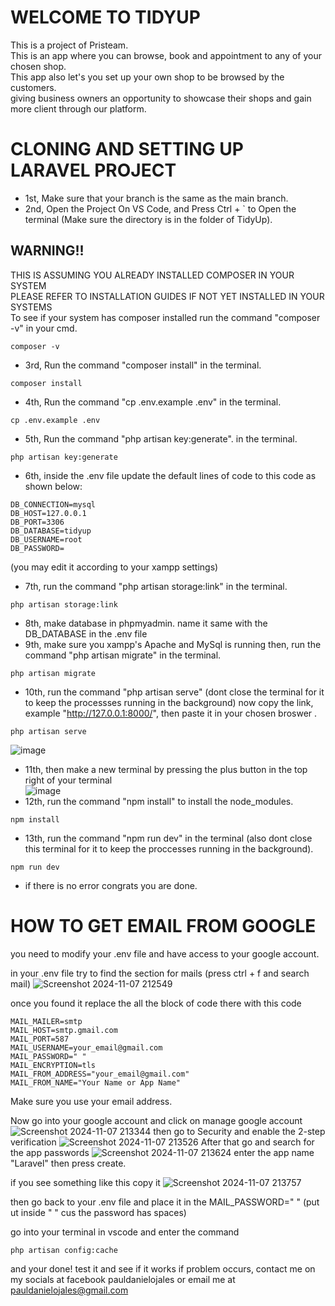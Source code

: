 # WELCOME TO TIDYUP
This is a project of Pristeam. </br>
This is an app where you can browse, book and appointment to any of your chosen shop. </br>
This app also let's you set up your own shop to be browsed by the customers. </br>
giving business owners an opportunity to showcase their shops and gain more client through our platform.

# CLONING AND SETTING UP LARAVEL PROJECT

- 1st, Make sure that your branch is the same as the main branch.
- 2nd, Open the Project On VS Code, and Press Ctrl + ` to Open the terminal (Make sure the directory is in the folder of TidyUp).

## WARNING!!
THIS IS ASSUMING YOU ALREADY INSTALLED COMPOSER IN YOUR SYSTEM </br>
PLEASE REFER TO INSTALLATION GUIDES IF NOT YET INSTALLED IN YOUR SYSTEMS </br>
To see if your system has composer installed run the command
"composer -v" in your cmd.
```
composer -v
```

- 3rd, Run the command "composer install" in the terminal.
```
composer install
```
- 4th, Run the command "cp .env.example .env" in the terminal.
```
cp .env.example .env
```
- 5th, Run the command "php artisan key:generate". in the terminal.
```
php artisan key:generate
```
- 6th, inside the .env file update the default lines of code to this code as shown below:
```
DB_CONNECTION=mysql
DB_HOST=127.0.0.1
DB_PORT=3306
DB_DATABASE=tidyup
DB_USERNAME=root
DB_PASSWORD=
```

(you may edit it according to your xampp settings)

- 7th, run the command "php artisan storage:link" in the terminal.
```
php artisan storage:link
```
- 8th, make database in phpmyadmin. name it same with the DB_DATABASE in the .env file 
- 9th, make sure you xampp's Apache and MySql is running then, run the command "php artisan migrate" in the terminal.
```
php artisan migrate
```
- 10th, run the command "php artisan serve" (dont close the terminal for it to keep the processses running in the background)
  now copy the link, example "http://127.0.0.1:8000/", then paste it in your chosen broswer .
```
php artisan serve
```
![image](https://github.com/user-attachments/assets/edfc360c-8039-45c8-8566-6bd320fbbd26)
- 11th, then make a new terminal by pressing the plus button in the top right of your terminal </br>
![image](https://github.com/user-attachments/assets/97b94aa5-3432-4921-a7bb-26514b07ac5f)
- 12th, run the command "npm install" to install the node_modules.
```
npm install
```
- 13th, run the command "npm run dev" in the terminal (also dont close this terminal for it to keep the proccesses running in the background).
```
npm run dev
```
- if there is no error congrats you are done.

# HOW TO GET EMAIL FROM GOOGLE
you need to modify your .env file and have access to your google account.

in your .env file try to find the section for mails (press ctrl + f and search mail)
![Screenshot 2024-11-07 212549](https://github.com/user-attachments/assets/137993f4-e682-451c-8bf2-4e402dff55a6)

once you found it replace the all the block of code there with this code
```
MAIL_MAILER=smtp
MAIL_HOST=smtp.gmail.com
MAIL_PORT=587
MAIL_USERNAME=your_email@gmail.com
MAIL_PASSWORD=" "
MAIL_ENCRYPTION=tls
MAIL_FROM_ADDRESS="your_email@gmail.com"
MAIL_FROM_NAME="Your Name or App Name"

```

Make sure you use your email address. 

Now go into your google account and click on manage google account
![Screenshot 2024-11-07 213344](https://github.com/user-attachments/assets/27bb8933-4a56-448f-b51e-ab258c2900f7)
then go to Security and enable the 2-step verification
![Screenshot 2024-11-07 213526](https://github.com/user-attachments/assets/67282d59-a329-45ba-a827-7bedececf300)
After that go and search for the app passwords
![Screenshot 2024-11-07 213624](https://github.com/user-attachments/assets/81d43fbc-48af-473b-88e1-5e8a6b492ade)
enter the app name "Laravel" then press create.

if you see something like this copy it
![Screenshot 2024-11-07 213757](https://github.com/user-attachments/assets/5e0b779f-6242-4f4b-aa7d-4812a92fd9d2)

then go back to your .env file and place it in the MAIL_PASSWORD=" " (put ut inside " " cus the password has spaces)

go into your terminal in vscode and enter the command 
```
php artisan config:cache
```


and your done! test it and see if it works
if problem occurs, contact me on my socials at facebook pauldanielojales or email me at pauldanielojales@gmail.com













